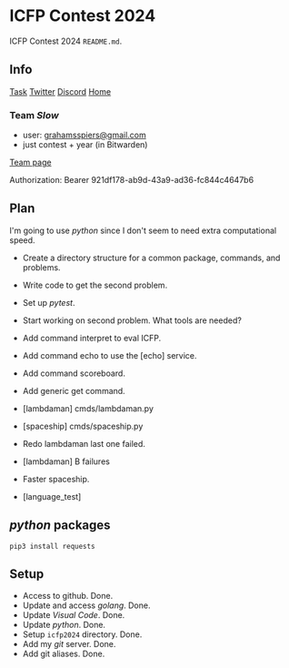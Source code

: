 # ICFP Contest 2024

ICFP Contest 2024 `README.md`.

## Info

[Task](https://icfpcontest2024.github.io/task.html)
[Twitter](https://x.com/icfpcontest2024)
[Discord](https://discord.com/channels/1118159165060292668/1118159165060292671)
[Home](https://icfpcontest2024.github.io/)

### Team *Slow*

- user: <grahamsspiers@gmail.com>
- just contest + year (in Bitwarden)

[Team page](https://icfpcontest2024.github.io/team.html)

Authorization: Bearer 921df178-ab9d-43a9-ad36-fc844c4647b6

## Plan

I'm going to use *python* since I don't seem to need extra computational speed.

- Create a directory structure for a common package, commands, and problems.
- Write code to get the second problem.
- Set up *pytest*.
- Start working on second problem.  What tools are needed?
- Add command interpret to eval ICFP.
- Add command echo to use the [echo] service.
- Add command scoreboard.
- Add generic get command.
- [lambdaman] cmds/lambdaman.py
- [spaceship] cmds/spaceship.py
- Redo lambdaman last one failed.

- [lambdaman] B failures
- Faster spaceship.
- [language_test]

## *python* packages

```
pip3 install requests
```

## Setup

- Access to github.  Done.
- Update and access *golang*.  Done.
- Update *Visual Code*.  Done.
- Update *python*.  Done.
- Setup `icfp2024` directory.  Done.
- Add my *git* server.  Done.
- Add git aliases.  Done.

